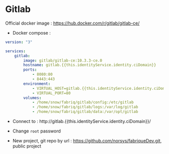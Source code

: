 Gitlab
============

Official docker image : https://hub.docker.com/r/gitlab/gitlab-ce/


* Docker compose :

```yml
version: "3"

services:
    gitlab:
        image: gitlab/gitlab-ce:10.3.3-ce.0
        hostname: gitlab.{{this.identityService.identity.ciDomain}}
        ports:
            - 8080:80
            - 8443:443
        environment:
            - VIRTUAL_HOST=gitlab.{{this.identityService.identity.ciDomain}}
            - VIRTUAL_PORT=80                   
        volumes:
            - /home/snow/fabriq/gitlab/config:/etc/gitlab 
            - /home/snow/fabriq/gitlab/logs:/var/log/gitlab 
            - /home/snow/fabriq/gitlab/data:/var/opt/gitlab 

```

* Connect to :
http://gitlab.{{this.identityService.identity.ciDomain}}/

* Change `root` password
* New project, git repo by url : https://github.com/norsys/fabriqueDev.git, public project
